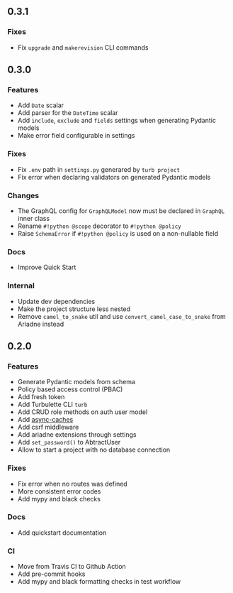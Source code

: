 ## 0.3.1
### Fixes
- Fix `upgrade` and `makerevision` CLI commands

## 0.3.0
### Features
- Add `Date` scalar
- Add parser for the `DateTime` scalar
- Add `include`, `exclude` and `fields` settings when generating Pydantic models
- Make error field configurable in settings

### Fixes
- Fix `.env` path in `settings.py` generared by `turb project`
- Fix error when declaring validators on generated Pydantic models

### Changes
- The GraphQL config for `GraphQLModel` now must be declared in `GraphQL` inner class
- Rename `#!python @scope` decorator to `#!python @policy`
- Raise `SchemaError` if `#!python @policy` is used on a non-nullable field

### Docs
- Improve Quick Start

### Internal
- Update dev dependencies
- Make the project structure less nested
- Remove `camel_to_snake` util and use `convert_camel_case_to_snake` from Ariadne instead


## 0.2.0

### Features
- Generate Pydantic models from schema
- Policy based access control (PBAC)
- Add fresh token
- Add Turbulette CLI `turb`
- Add CRUD role methods on auth user model
- Add [async-caches](https://github.com/rafalp/async-caches)
- Add csrf middleware
- Add ariadne extensions through settings
- Add `set_password()` to AbtractUser
- Allow to start a project with no database connection
### Fixes
- Fix error when no routes was defined
- More consistent error codes
- Add mypy and black checks
### Docs
- Add quickstart documentation
### CI
- Move from Travis CI to Github Action
- Add pre-commit hooks
- Add mypy and black formatting checks in test workflow
